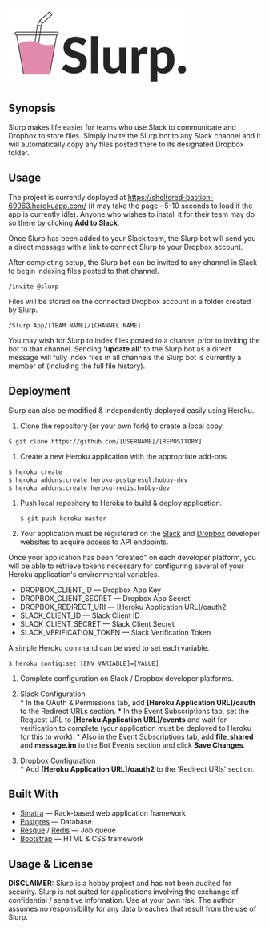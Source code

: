 # ![slurp_app](public/img/LogoBig.png)

## Synopsis
Slurp makes life easier for teams who use Slack to communicate and Dropbox to store files. Simply invite the Slurp bot to any Slack channel and it will automatically copy any files posted there to its designated Dropbox folder.

## Usage
The project is currently deployed at https://sheltered-bastion-69963.herokuapp.com/ (it may take the page ~5-10 seconds to load if the app is currently idle). Anyone who wishes to install it for their team may do so there by clicking **Add to Slack**.

Once Slurp has been added to your Slack team, the Slurp bot will send you a direct message with a link to connect Slurp to your Dropbox account.

After completing setup, the Slurp bot can be invited to any channel in Slack to begin indexing files posted to that channel.
```
/invite @slurp
```
Files will be stored on the connected Dropbox account in a folder created by Slurp.
```
/Slurp App/[TEAM NAME]/[CHANNEL NAME]
```
You may wish for Slurp to index files posted to a channel prior to inviting the bot to that channel. Sending **'update all'** to the Slurp bot as a direct message will fully index files in all channels the Slurp bot is currently a member of (including the full file history).

## Deployment
Slurp can also be modified & independently deployed easily using Heroku.

1. Clone the repository (or your own fork) to create a local copy.  
  ```
  $ git clone https://github.com/[USERNAME]/[REPOSITORY]
  ```

1. Create a new Heroku application with the appropriate add-ons.  
  ```
  $ heroku create
  $ heroku addons:create heroku-postgresql:hobby-dev
  $ heroku addons:create heroku-redis:hobby-dev
  ```

1. Push local repository to Heroku to build & deploy application.  
    ```
    $ git push heroku master
    ```

1. Your application must be registered on the [Slack](https://api.slack.com/apps) and [Dropbox](https://www.dropbox.com/developers/apps) developer websites to acquire access to API endpoints.

  Once your application has been "created" on each developer platform, you will be able to retrieve tokens necessary for configuring several of your Heroku application's environmental variables.
  * DROPBOX_CLIENT_ID — Dropbox App Key
  * DROPBOX_CLIENT_SECRET — Dropbox App Secret
  * DROPBOX_REDIRECT_URI — [Heroku Application URL]/oauth2
  * SLACK_CLIENT_ID — Slack Client ID
  * SLACK_CLIENT_SECRET — Slack Client Secret
  * SLACK_VERIFICATION_TOKEN — Slack Verification Token

  A simple Heroku command can be used to set each variable.  
  ```
  $ heroku config:set [ENV_VARIABLE]=[VALUE]
  ```

1. Complete configuration on Slack / Dropbox developer platforms.  
  1. Slack Configuration  
    * In the OAuth & Permissions tab, add **[Heroku Application URL]/oauth** to the Redirect URLs section.
    * In the Event Subscriptions tab, set the Request URL to **[Heroku Application URL]/events** and wait for verification to complete (your application must be deployed to Heroku for this to work).
    * Also in the Event Subscriptions tab, add **file_shared** and **message.im** to the Bot Events section and click **Save Changes**.

  2. Dropbox Configuration  
    * Add **[Heroku Application URL]/oauth2** to the 'Redirect URIs' section.

## Built With
* [Sinatra](http://www.sinatrarb.com/) — Rack-based web application framework
* [Postgres](https://www.postgresql.org/) — Database
* [Resque](https://github.com/resque/resque) / [Redis](https://redis.io/) — Job queue
* [Bootstrap](http://getbootstrap.com/) — HTML & CSS framework

## Usage & License
**DISCLAIMER:** Slurp is a hobby project and has not been audited for security. Slurp is not suited for applications involving the exchange of confidential / sensitive information. Use at your own risk. The author assumes no responsibility for any data breaches that result from the use of Slurp.
